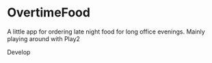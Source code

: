 OvertimeFood
============

A little app for ordering late night food for long office evenings. Mainly playing around with Play2

Develop
